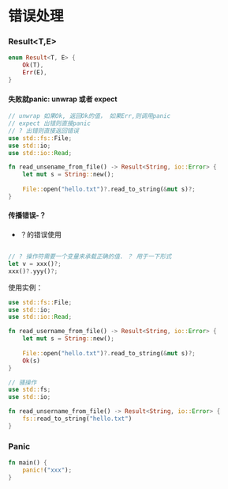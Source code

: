 # 错误处理

### Result<T,E>

```rust
enum Result<T, E> {
    Ok(T),
    Err(E),
}
```

#### 失败就panic: unwrap 或者 expect

```rust
// unwrap 如果Ok, 返回Ok的值， 如果Err,则调用panic
// expect 出错则直接panic
// ? 出错则直接返回错误
use std::fs::File;
use std::io;
use std::io::Read;

fn read_unsename_from_file() -> Result<String, io::Error> {
    let mut s = String::new();
    
    File::open("hello.txt")?.read_to_string(&mut s)?;
}
```

#### 传播错误-？

- ？的错误使用

```rust

// ? 操作符需要一个变量来承载正确的值. ？ 用于一下形式
let v = xxx()?;
xxx()?.yyy()?;
```

使用实例：

```rust
use std::fs::File;
use std::io;
use std::io::Read;

fn read_username_from_file() -> Result<String, io::Error> {
    let mut s = String::new();
    
    File::open("hello.txt")?.read_to_string(&mut s)?;
    Ok(s)
}
```

```rust
// 骚操作
use std::fs;
use std::io;

fn read_unsername_from_file() -> Result<String, io::Error> {
    fs::read_to_string("hello.txt")
}
```

### Panic

```rust
fn main() {
    panic!("xxx");
}
```
